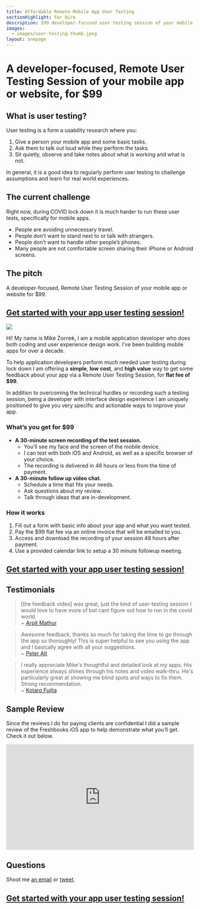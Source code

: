 ```yaml
---
title: Affordable Remote Mobile App User Testing
sectionHighlight: For Hire
description: $99 developer-focused user testing session of your mobile app or website.
images:
  - images/user-testing-thumb.jpeg
layout: onepage
---
```


# A developer-focused, Remote User Testing Session of your mobile app or website, for $99

## What is user testing?

User testing is a form a usability research where you:

1. Give a person your mobile app and some basic tasks.
2. Ask them to talk out loud while they perform the tasks.
3. Sit quietly, observe and take notes about what is working and what is not.

In general, it is a good idea to regularly perform user testing to challenge assumptions and learn for real world experiences.

## The current challenge

Right now, during COVID lock down it is much harder to run these user tests, specifically for mobile apps.

* People are avoiding unnecessary travel.
* People don’t want to stand next to or talk with strangers.
* People don’t want to handle other people’s phones.
* Many people are not comfortable screen sharing their iPhone or Android screens.

## The pitch

A developer-focused, Remote User Testing Session of your mobile app or website for $99.

## [Get started with your app user testing session!](https://zorn.typeform.com/to/GALgTKaA)

<p><img src="/images/zorn_square.png" class="avatar" /></p>

Hi! My name is Mike Zornek, I am a mobile application developer who does both coding and user experience design work. I’ve been building mobile apps for over a decade.

To help application developers perform much needed user testing during lock down I am offering a **simple**, **low cost**, and **high value** way to get some feedback about your app via a Remote User Testing Session, for **flat fee of $99**.

In addition to overcoming the technical hurdles or recording such a testing session, being a developer with interface design experience I am uniquely positioned to give you very specific and actionable ways to improve your app. 

### What’s you get for $99

* **A 30-minute screen recording of the test session.**
	* You’ll see my face and the screen of the mobile device. 
	* I can test with both iOS and Android, as well as a specific browser of your choice.
	* The recording is delivered in 48 hours or less from the time of payment.
* **A 30-minute follow up video chat.**
	* Schedule a time that fits your needs.
	* Ask questions about my review.
	* Talk through ideas that are in-development.

### How it works

1. Fill out a form with basic info about your app and what you want tested. 
2. Pay the $99 flat fee via an online invoice that will be emailed to you.
3. Access and download the recording of your session 48 hours after payment.
4. Use a provided calendar link to setup a 30 minute followup meeting.

## [Get started with your app user testing session!](https://zorn.typeform.com/to/GALgTKaA)

## Testimonials

> [the feedback video] was great, just the kind of user-testing session I would love to have more of but cant figure out how to run in the covid world.  
> ~ [Arpit Mathur](https://twitter.com/arpit)

> Awesome feedback, thanks so much for taking the time to go through the app so thoroughly! This is super helpful to see you using the app and I basically agree with all your suggestions.  
> ~ [Peter Alt](https://twitter.com/pewalt)

> I really appreciate Mike's thoughtful and detailed look at my apps. His experience always shines through his notes and video walk-thru. He's particularly great at showing me blind spots and ways to fix them. Strong recommendation.  
> ~ [Kotaro Fujita](https://twitter.com/wild37)

## Sample Review

Since the reviews I do for paying clients are confidential I did a sample review of the Freshbooks iOS app to help demonstrate what you’ll get. Check it out below.

<div style="padding:56.25% 0 0 0;position:relative;"><iframe src="https://player.vimeo.com/video/451294841" style="position:absolute;top:0;left:0;width:100%;height:100%;" frameborder="0" allow="autoplay; fullscreen" allowfullscreen></iframe></div>

<script src="https://player.vimeo.com/api/player.js"></script>

## Questions

Shoot me [an email](mailto:zorn@zornlabs.com) or [tweet](https://twitter.com/zorn).

## [Get started with your app user testing session!](https://zorn.typeform.com/to/GALgTKaA)
